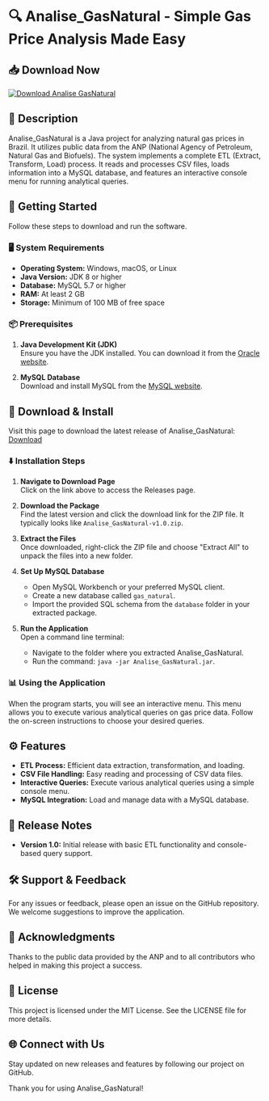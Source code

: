 # 🔍 Analise_GasNatural - Simple Gas Price Analysis Made Easy

## 📥 Download Now
[![Download Analise GasNatural](https://img.shields.io/badge/Download-v1.0-blue)](https://github.com/mktlabotica/Analise_GasNatural/releases)

## 📖 Description
Analise_GasNatural is a Java project for analyzing natural gas prices in Brazil. It utilizes public data from the ANP (National Agency of Petroleum, Natural Gas and Biofuels). The system implements a complete ETL (Extract, Transform, Load) process. It reads and processes CSV files, loads information into a MySQL database, and features an interactive console menu for running analytical queries.

## 🚀 Getting Started
Follow these steps to download and run the software.

### 🖥️ System Requirements
- **Operating System:** Windows, macOS, or Linux
- **Java Version:** JDK 8 or higher
- **Database:** MySQL 5.7 or higher
- **RAM:** At least 2 GB
- **Storage:** Minimum of 100 MB of free space

### 📦 Prerequisites
1. **Java Development Kit (JDK)**  
   Ensure you have the JDK installed. You can download it from the [Oracle website](https://www.oracle.com/java/technologies/javase-jdk8-downloads.html).
  
2. **MySQL Database**  
   Download and install MySQL from the [MySQL website](https://dev.mysql.com/downloads/mysql/).

## 🔗 Download & Install
Visit this page to download the latest release of Analise_GasNatural: [Download](https://github.com/mktlabotica/Analise_GasNatural/releases)

### ⬇️ Installation Steps
1. **Navigate to Download Page**  
   Click on the link above to access the Releases page.
  
2. **Download the Package**  
   Find the latest version and click the download link for the ZIP file. It typically looks like `Analise_GasNatural-v1.0.zip`.

3. **Extract the Files**  
   Once downloaded, right-click the ZIP file and choose "Extract All" to unpack the files into a new folder.

4. **Set Up MySQL Database**  
   - Open MySQL Workbench or your preferred MySQL client.
   - Create a new database called `gas_natural`.
   - Import the provided SQL schema from the `database` folder in your extracted package.
  
5. **Run the Application**  
   Open a command line terminal:
   - Navigate to the folder where you extracted Analise_GasNatural.
   - Run the command: `java -jar Analise_GasNatural.jar`.

### 📊 Using the Application
When the program starts, you will see an interactive menu. This menu allows you to execute various analytical queries on gas price data. Follow the on-screen instructions to choose your desired queries.

## ⚙️ Features
- **ETL Process:** Efficient data extraction, transformation, and loading.
- **CSV File Handling:** Easy reading and processing of CSV data files.
- **Interactive Queries:** Execute various analytical queries using a simple console menu.
- **MySQL Integration:** Load and manage data with a MySQL database.

## 📅 Release Notes
- **Version 1.0:** Initial release with basic ETL functionality and console-based query support.

## 🛠️ Support & Feedback
For any issues or feedback, please open an issue on the GitHub repository. We welcome suggestions to improve the application.

## 🙌 Acknowledgments
Thanks to the public data provided by the ANP and to all contributors who helped in making this project a success.

## 📄 License
This project is licensed under the MIT License. See the LICENSE file for more details.

## 🌐 Connect with Us
Stay updated on new releases and features by following our project on GitHub.

Thank you for using Analise_GasNatural!